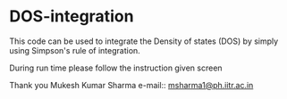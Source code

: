# DOS-integration
This code can be used to integrate the Density of states (DOS) by simply using Simpson's rule of integration.

During run time please follow the instruction given screen

Thank you
Mukesh Kumar Sharma
e-mail:: msharma1@ph.iitr.ac.in
